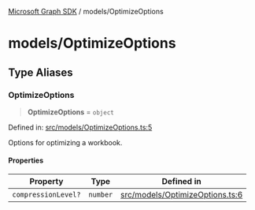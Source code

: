 [Microsoft Graph SDK](../README.md) / models/OptimizeOptions

# models/OptimizeOptions

## Type Aliases

### OptimizeOptions

> **OptimizeOptions** = `object`

Defined in: [src/models/OptimizeOptions.ts:5](https://github.com/Future-Secure-AI/sharepoint-workbook/blob/main/src/models/OptimizeOptions.ts#L5)

Options for optimizing a workbook.

#### Properties

| Property | Type | Defined in |
| ------ | ------ | ------ |
| <a id="compressionlevel"></a> `compressionLevel?` | `number` | [src/models/OptimizeOptions.ts:6](https://github.com/Future-Secure-AI/sharepoint-workbook/blob/main/src/models/OptimizeOptions.ts#L6) |
